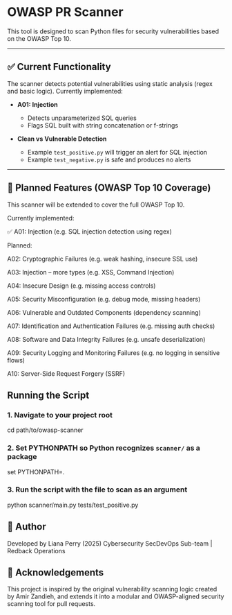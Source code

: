 # OWASP PR Scanner

This tool is designed to scan Python files for security vulnerabilities based on the OWASP Top 10.

---

## ✅ Current Functionality

The scanner detects potential vulnerabilities using static analysis (regex and basic logic). Currently implemented:

- **A01: Injection**
  - Detects unparameterized SQL queries
  - Flags SQL built with string concatenation or f-strings

- **Clean vs Vulnerable Detection**
  - Example `test_positive.py` will trigger an alert for SQL injection
  - Example `test_negative.py` is safe and produces no alerts

---

## 🚧 Planned Features (OWASP Top 10 Coverage)
This scanner will be extended to cover the full OWASP Top 10.

Currently implemented:

✅ A01: Injection (e.g. SQL injection detection using regex)

Planned:

A02: Cryptographic Failures (e.g. weak hashing, insecure SSL use)

A03: Injection – more types (e.g. XSS, Command Injection)

A04: Insecure Design (e.g. missing access controls)

A05: Security Misconfiguration (e.g. debug mode, missing headers)

A06: Vulnerable and Outdated Components (dependency scanning)

A07: Identification and Authentication Failures (e.g. missing auth checks)

A08: Software and Data Integrity Failures (e.g. unsafe deserialization)

A09: Security Logging and Monitoring Failures (e.g. no logging in sensitive flows)

A10: Server-Side Request Forgery (SSRF)

## Running the Script 
### 1. Navigate to your project root
cd path/to/owasp-scanner

### 2. Set PYTHONPATH so Python recognizes `scanner/` as a package
set PYTHONPATH=.

### 3. Run the script with the file to scan as an argument
python scanner/main.py tests/test_positive.py

## 👤 Author
Developed by Liana Perry (2025)
Cybersecurity SecDevOps Sub-team | Redback Operations

## 🙌 Acknowledgements
This project is inspired by the original vulnerability scanning logic created by Amir Zandieh, and extends it into a modular and OWASP-aligned security scanning tool for pull requests.